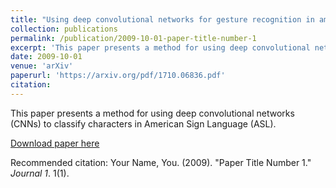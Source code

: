```yaml
---
title: "Using deep convolutional networks for gesture recognition in american sign language"
collection: publications
permalink: /publication/2009-10-01-paper-title-number-1
excerpt: 'This paper presents a method for using deep convolutional networks (CNNs) to classify characters in American Sign Language (ASL).'
date: 2009-10-01
venue: 'arXiv'
paperurl: 'https://arxiv.org/pdf/1710.06836.pdf'
citation: 
---
```

This paper presents a method for using deep convolutional networks (CNNs) to classify characters in American Sign Language (ASL). 

[Download paper here](https://arxiv.org/pdf/1710.06836.pdf)

Recommended citation: Your Name, You. (2009). "Paper Title Number 1." <i>Journal 1</i>. 1(1).
